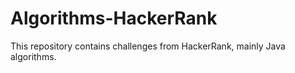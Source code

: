 # Algorithms-HackerRank

This repository contains challenges from HackerRank, mainly Java algorithms.
